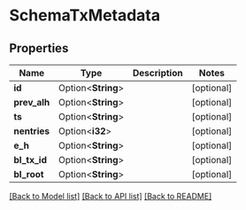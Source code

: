 # SchemaTxMetadata

## Properties

Name | Type | Description | Notes
------------ | ------------- | ------------- | -------------
**id** | Option<**String**> |  | [optional]
**prev_alh** | Option<**String**> |  | [optional]
**ts** | Option<**String**> |  | [optional]
**nentries** | Option<**i32**> |  | [optional]
**e_h** | Option<**String**> |  | [optional]
**bl_tx_id** | Option<**String**> |  | [optional]
**bl_root** | Option<**String**> |  | [optional]

[[Back to Model list]](../README.md#documentation-for-models) [[Back to API list]](../README.md#documentation-for-api-endpoints) [[Back to README]](../README.md)


